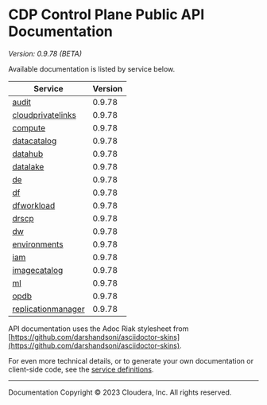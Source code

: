 # CDP Control Plane Public API Documentation

*Version: 0.9.78 (BETA)*

Available documentation is listed by service below.

| Service | Version |
| --- | --- |
| [audit](./audit/index.html) | 0.9.78 |
| [cloudprivatelinks](./cloudprivatelinks/index.html) | 0.9.78 |
| [compute](./compute/index.html) | 0.9.78 |
| [datacatalog](./datacatalog/index.html) | 0.9.78 |
| [datahub](./datahub/index.html) | 0.9.78 |
| [datalake](./datalake/index.html) | 0.9.78 |
| [de](./de/index.html) | 0.9.78 |
| [df](./df/index.html) | 0.9.78 |
| [dfworkload](./dfworkload/index.html) | 0.9.78 |
| [drscp](./drscp/index.html) | 0.9.78 |
| [dw](./dw/index.html) | 0.9.78 |
| [environments](./environments/index.html) | 0.9.78 |
| [iam](./iam/index.html) | 0.9.78 |
| [imagecatalog](./imagecatalog/index.html) | 0.9.78 |
| [ml](./ml/index.html) | 0.9.78 |
| [opdb](./opdb/index.html) | 0.9.78 |
| [replicationmanager](./replicationmanager/index.html) | 0.9.78 |

API documentation uses the Adoc Riak stylesheet from
[https://github.com/darshandsoni/asciidoctor-skins](https://github.com/darshandsoni/asciidoctor-skins).

For even more technical details, or to generate your own documentation or client-side code, see the
[service definitions](swagger/).

----

Documentation Copyright © 2023 Cloudera, Inc. All rights reserved.

